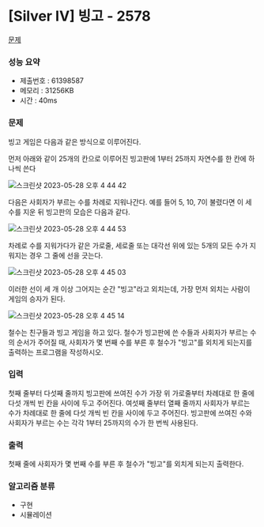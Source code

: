 # [Silver IV] 빙고 - 2578
<a href="https://www.acmicpc.net/problem/2578">문제</a>

### 성능 요약
- 제출번호 : 61398587 <br>
- 메모리 : 31256KB <br>
- 시간 : 40ms

### 문제
빙고 게임은 다음과 같은 방식으로 이루어진다.

먼저 아래와 같이 25개의 칸으로 이루어진 빙고판에 1부터 25까지 자연수를 한 칸에 하나씩 쓴다

![스크린샷 2023-05-28 오후 4 44 42](https://github.com/dahyun0917/Algorithm-Study/assets/75965656/2dd33e59-574e-4978-8240-5e25eb642446)

다음은 사회자가 부르는 수를 차례로 지워나간다. 예를 들어 5, 10, 7이 불렸다면 이 세 수를 지운 뒤 빙고판의 모습은 다음과 같다.

![스크린샷 2023-05-28 오후 4 44 53](https://github.com/dahyun0917/Algorithm-Study/assets/75965656/ab4359c4-de85-4963-8d64-d8625cbb4103)

차례로 수를 지워가다가 같은 가로줄, 세로줄 또는 대각선 위에 있는 5개의 모든 수가 지워지는 경우 그 줄에 선을 긋는다.

![스크린샷 2023-05-28 오후 4 45 03](https://github.com/dahyun0917/Algorithm-Study/assets/75965656/075e559b-ada8-4328-8089-7b9c0d2dc000)

이러한 선이 세 개 이상 그어지는 순간 "빙고"라고 외치는데, 가장 먼저 외치는 사람이 게임의 승자가 된다.

![스크린샷 2023-05-28 오후 4 45 14](https://github.com/dahyun0917/Algorithm-Study/assets/75965656/f6669616-026b-4bbc-a911-f2aa8c46ab59)

철수는 친구들과 빙고 게임을 하고 있다. 철수가 빙고판에 쓴 수들과 사회자가 부르는 수의 순서가 주어질 때, 사회자가 몇 번째 수를 부른 후 철수가 "빙고"를 외치게 되는지를 출력하는 프로그램을 작성하시오.

### 입력
첫째 줄부터 다섯째 줄까지 빙고판에 쓰여진 수가 가장 위 가로줄부터 차례대로 한 줄에 다섯 개씩 빈 칸을 사이에 두고 주어진다. 여섯째 줄부터 열째 줄까지 사회자가 부르는 수가 차례대로 한 줄에 다섯 개씩 빈 칸을 사이에 두고 주어진다. 빙고판에 쓰여진 수와 사회자가 부르는 수는 각각 1부터 25까지의 수가 한 번씩 사용된다.

### 출력
첫째 줄에 사회자가 몇 번째 수를 부른 후 철수가 "빙고"를 외치게 되는지 출력한다.

### 알고리즘 분류
- 구현
- 시뮬레이션
